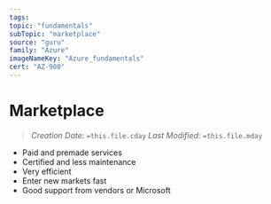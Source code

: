 ```yaml
---
tags:
topic: "fundamentals"
subTopic: "marketplace"
source: "guru"
family: "Azure"
imageNameKey: "Azure_fundamentals"
cert: "AZ-900"
---
```

# Marketplace
> *Creation Date:* `=this.file.cday`
> *Last Modified:* `=this.file.mday`

- Paid and premade services
- Certified and less maintenance
- Very efficient
- Enter new markets fast
- Good support from vendors or Microsoft